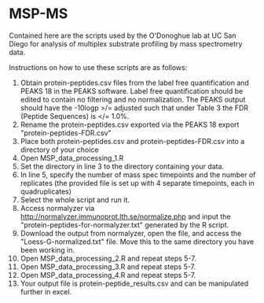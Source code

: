 # MSP-MS
Contained here are the scripts used by the O'Donoghue lab at UC San Diego for analysis of multiplex substrate profiling by mass spectrometry data.

Instructions on how to use these scripts are as follows:

1) Obtain protein-peptides.csv files from the label free quantification and PEAKS 18 in the PEAKS software. Label free quantification should be edited to contain no filtering and no normalization. The PEAKS output should have the -10logp >/= adjusted such that under Table 3 the FDR (Peptide Sequences) is </= 1.0%.
2) Rename the protein-peptides.csv exported via the PEAKS 18 export "protein-peptides-FDR.csv"
3) Place both protein-peptides.csv and protein-peptides-FDR.csv into a directory of your choice
4) Open MSP_data_processing_1.R
5) Set the directory in line 3 to the directory containing your data.
6) In line 5, specify the number of mass spec timepoints and the number of replicates (the provided file is set up with 4 separate timepoints, each in quadruplicates)
7) Select the whole script and run it.
8) Access normalyzer via http://normalyzer.immunoprot.lth.se/normalize.php and input the "protein-peptides-for-normalyzer.txt" generated by the R script.
9) Download the output from normalyzer, open the file, and access the "Loess-G-normalized.txt" file. Move this to the same directory you have been working in.
10) Open MSP_data_processing_2.R and repeat steps 5-7.
11) Open MSP_data_processing_3.R and repeat steps 5-7.
12) Open MSP_data_processing_4.R and repeat steps 5-7. 
13) Your output file is protein-peptide_results.csv and can be manipulated further in excel.
